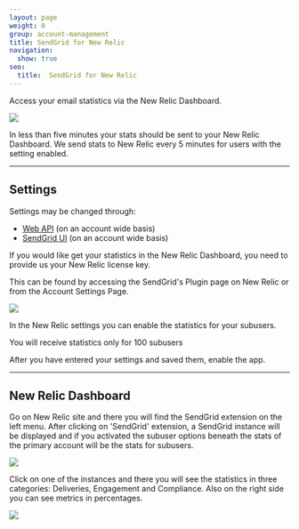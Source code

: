 ```yaml
---
layout: page
weight: 0
group: account-management
title: SendGrid for New Relic
navigation:
  show: true
seo:
  title:  SendGrid for New Relic
---
```


Access your email statistics via the New Relic Dashboard.

![]({{root_url}}/images/new_relic.png)

In less than five minutes your stats should be sent to your New Relic Dashboard. We send stats to New Relic every 5 minutes for users with the setting enabled.

* * * * *

## 	Settings
 	
Settings may be changed through:

-   [Web API]({{root_url}}/API_Reference/Web_API/filter_settings/#-SendGrid-for-New-Relic) (on an account wide basis)
-   [SendGrid UI]({{site.app_url}}/settings/partners) (on an account wide basis)

If you would like get your statistics in the New Relic Dashboard, you need to provide us your New Relic license key.

This can be found by accessing the SendGrid's Plugin page on New Relic or from the Account Settings Page.

![]({{root_url}}/images/newrelic-settings.png)

In the New Relic settings you can enable the statistics for your subusers.

<call-out type="warning">

You will receive statistics only for 100 subusers

</call-out>

After you have entered your settings and saved them, enable the app.

* * * * *

## 	New Relic Dashboard
 	
Go on New Relic site and there you will find the SendGrid extension on the left menu. After clicking on 'SendGrid' extension, a SendGrid instance will be displayed and if you activated the subuser options beneath the stats of the primary account will be the stats for subusers.

![]({{root_url}}/images/newrelic-dashboard1.png)

Click on one of the instances and there you will see the statistics in three categories: Deliveries, Engagement and Compliance. Also on the right side you can see metrics in percentages.

![]({{root_url}}/images/newrelic-dashboard2.png)
